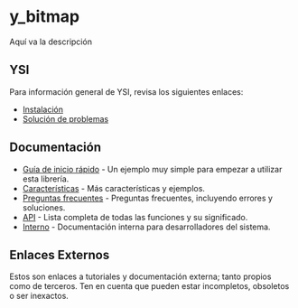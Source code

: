 # y_bitmap

Aquí va la descripción

## YSI

Para información general de YSI, revisa los siguientes enlaces:

* [Instalación](../instalacion.md)
* [Solución de problemas](../solucion-problemas.md)

## Documentación

* [Guía de inicio rápido](y_bitmap/inicio-rapido.md) - Un ejemplo muy simple para empezar a utilizar esta librería.
* [Características](y_bitmap/caracteristicas.md) - Más características y ejemplos.
* [Preguntas frecuentes](y_bitmap/preguntas-frecuentes.md) - Preguntas frecuentes, incluyendo errores y soluciones.
* [API](y_bitmap/api.md) - Lista completa de todas las funciones y su significado.
* [Interno](y_bitmap/interno.md) - Documentación interna para desarrolladores del sistema.

## Enlaces Externos

Estos son enlaces a tutoriales y documentación externa; tanto propios como de terceros. Ten en cuenta que pueden estar incompletos, obsoletos o ser inexactos.
